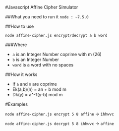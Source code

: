 #Javascript Affine Cipher Simulator

##What you need to run it
`node : ~7.5.0`

##How to use

`node affine-cipher.js encrypt/decrypt a b word`

###Where
 - `a` is an Integer Number coprime with m (26)
 - `b` is an Integer Number
 - `word` is a word with no spaces
 
##How it works
 
  - If `a` and `m` are coprime
  - Ek(a,b)(n) = an + b mod m
  - Dk(y) = a^-1(y-b) mod m
  
#Examples

`node affine-cipher.js encrypt 5 8 affine` -> `ihhwvc`
   
`node affine-cipher.js decrypt 5 8 ihhwvc` -> `affine`
